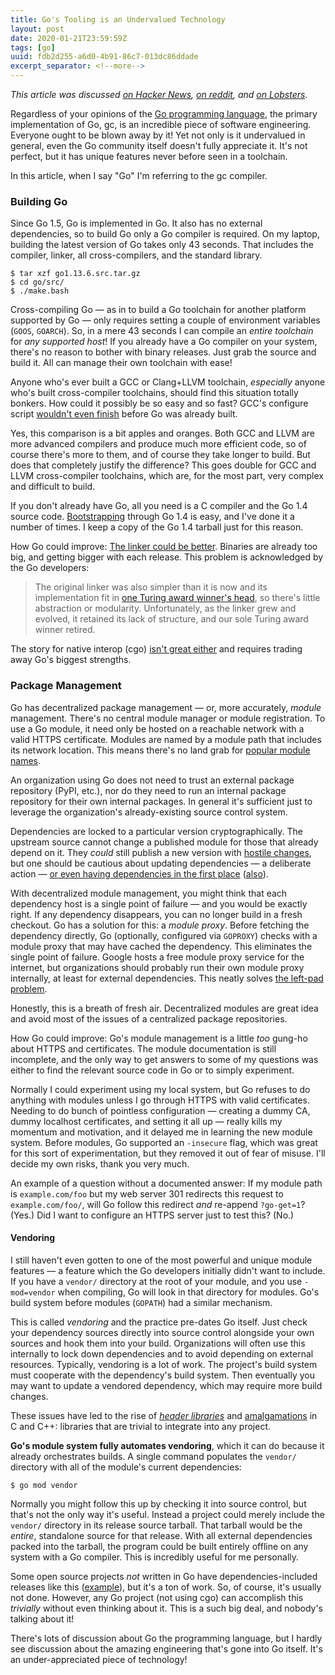 ```yaml
---
title: Go's Tooling is an Undervalued Technology
layout: post
date: 2020-01-21T23:59:59Z
tags: [go]
uuid: fdb2d255-a6d0-4b91-86c7-013dc86ddade
excerpt_separator: <!--more-->
---
```


*This article was discussed [on Hacker News][hn], [on reddit][r], and
[on Lobsters][rs].*

Regardless of your opinions of the [Go programming language][go], the
primary implementation of Go, gc, is an incredible piece of software
engineering. Everyone ought to be blown away by it! Yet not only is it
undervalued in general, even the Go community itself doesn't fully
appreciate it. It's not perfect, but it has unique features never before
seen in a toolchain.

<!--more-->

In this article, when I say "Go" I'm referring to the gc compiler.

### Building Go

Since Go 1.5, Go is implemented in Go. It also has no external
dependencies, so to build Go only a Go compiler is required. On my
laptop, building the latest version of Go takes only 43 seconds. That
includes the compiler, linker, all cross-compilers, and the standard
library.

    $ tar xzf go1.13.6.src.tar.gz
    $ cd go/src/
    $ ./make.bash

Cross-compiling Go — as in to build a Go toolchain for another platform
supported by Go — only requires setting a couple of environment
variables (`GOOS`, `GOARCH`). So, in a mere 43 seconds I can compile an
*entire toolchain* for *any supported host*! If you already have a Go
compiler on your system, there's no reason to bother with binary
releases. Just grab the source and build it. All can manage their own
toolchain with ease!

Anyone who's ever built a GCC or Clang+LLVM toolchain, *especially*
anyone who's built cross-compiler toolchains, should find this situation
totally bonkers. How could it possibly be so easy and so fast? GCC's
configure script [wouldn't even finish][build] before Go was already
built.

Yes, this comparison is a bit apples and oranges. Both GCC and LLVM are
more advanced compilers and produce much more efficient code, so of
course there's more to them, and of course they take longer to build.
But does that completely justify the difference? This goes double for
GCC and LLVM cross-compiler toolchains, which are, for the most part,
very complex and difficult to build.

If you don't already have Go, all you need is a C compiler and the Go
1.4 source code. [Bootstrapping][needle] through Go 1.4 is easy, and
I've done it a number of times. I keep a copy of the Go 1.4 tarball just
for this reason.

How Go could improve: [The linker could be better][linker]. Binaries are
already too big, and getting bigger with each release. This problem is
acknowledged by the Go developers:

> The original linker was also simpler than it is now and its
> implementation fit in [one Turing award winner's head][kt], so there's
> little abstraction or modularity. Unfortunately, as the linker grew
> and evolved, it retained its lack of structure, and our sole Turing
> award winner retired.

The story for native interop (cgo) [isn't great either][cgo] and
requires trading away Go's biggest strengths.

### Package Management

Go has decentralized package management — or, more accurately, *module*
management. There's no central module manager or module registration. To
use a Go module, it need only be hosted on a reachable network with a
valid HTTPS certificate. Modules are named by a module path that
includes its network location. This means there's no land grab for
[popular module names][pypi].

An organization using Go does not need to trust an external package
repository (PyPI, etc.), nor do they need to run an internal package
repository for their own internal packages. In general it's sufficient
just to leverage the organization's already-existing source control
system.

Dependencies are locked to a particular version cryptographically. The
upstream source cannot change a published module for those that already
depend on it. They *could* still publish a new version with [hostile
changes][npm], but one should be cautious about updating dependencies —
a deliberate action — [or even having dependencies in the first
place][dep] ([also][dep2]).

With decentralized module management, you might think that each
dependency host is a single point of failure — and you would be exactly
right. If any dependency disappears, you can no longer build in a fresh
checkout. Go has a solution for this: a *module proxy*. Before fetching
the dependency directly, Go (optionally, configured via `GOPROXY`)
checks with a module proxy that may have cached the dependency. This
eliminates the single point of failure. Google hosts a free module proxy
service for the internet, but organizations should probably run their
own module proxy internally, at least for external dependencies. This
neatly solves [the left-pad problem][lp].

Honestly, this is a breath of fresh air. Decentralized modules are great
idea and avoid most of the issues of a centralized package repositories.

How Go could improve: Go's module management is a little *too* gung-ho
about HTTPS and certificates. The module documentation is still
incomplete, and the only way to get answers to some of my questions was
either to find the relevant source code in Go or to simply experiment.

Normally I could experiment using my local system, but Go refuses to do
anything with modules unless I go through HTTPS with valid certificates.
Needing to do bunch of pointless configuration — creating a dummy CA,
dummy localhost certificates, and setting it all up — really kills my
momentum and motivation, and it delayed me in learning the new module
system. Before modules, Go supported an `-insecure` flag, which was
great for this sort of experimentation, but they removed it out of fear
of misuse. I'll decide my own risks, thank you very much.

An example of a question without a documented answer: If my module path
is `example.com/foo` but my web server 301 redirects this request to
`example.com/foo/`, will Go follow this redirect *and* re-append
`?go-get=1`? (Yes.) Did I want to configure an HTTPS server just to test
this? (No.)

#### Vendoring

I still haven't even gotten to one of the most powerful and unique
module features — a feature which the Go developers initially didn't
want to include. If you have a `vendor/` directory at the root of your
module, and you use `-mod=vendor` when compiling, Go will look in that
directory for modules. Go's build system before modules (`GOPATH`) had a
similar mechanism.

This is called *vendoring* and the practice pre-dates Go itself. Just
check your dependency sources directly into source control alongside
your own sources and hook them into your build. Organizations will often
use this internally to lock down dependencies and to avoid depending on
external resources. Typically, vendoring is a lot of work. The project's
build system must cooperate with the dependency's build system. Then
eventually you may want to update a vendored dependency, which may
require more build changes.

These issues have led to the rise of [*header libraries*][stb] and
[amalgamations][amal] in C and C++: libraries that are trivial to
integrate into any project.

**Go's module system fully automates vendoring**, which it can do
because it already orchestrates builds. A single command populates the
`vendor/` directory with all of the module's current dependencies:

    $ go mod vendor

Normally you might follow this up by checking it into source control,
but that's not the only way it's useful. Instead a project could merely
include the `vendor/` directory in its release source tarball. That
tarball would be the *entire*, standalone source for that release. With
all external dependencies packed into the tarball, the program could be
built entirely offline on any system with a Go compiler. This is
incredibly useful for me personally.

Some open source projects *not* written in Go have dependencies-included
releases like this ([example][dcss]), but it's a ton of work. So, of
course, it's usually not done. However, any Go project (not using cgo)
can accomplish this *trivially* without even thinking about it. This is
a such big deal, and nobody's talking about it!

There's lots of discussion about Go the programming language, but I
hardly see discussion about the amazing engineering that's gone into Go
itself. It's an under-appreciated piece of technology!


[amal]: https://www.sqlite.org/amalgamation.html
[build]: /blog/2017/03/30/
[cgo]: https://dave.cheney.net/2016/01/18/cgo-is-not-go
[dcss]: https://crawl.develz.org/
[dep2]: https://feeding.cloud.geek.nz/posts/outsourcing-webapp-maintenance-to-debian/
[dep]: https://research.swtch.com/deps
[go]: https://golang.org/
[hn]: https://news.ycombinator.com/item?id=22113827
[kt]: https://en.wikipedia.org/wiki/Ken_Thompson
[linker]: http://golang.org/s/better-linker
[lp]: https://lwn.net/Articles/681410/
[needle]: /blog/2016/11/17/
[npm]: https://blog.npmjs.org/post/180565383195/details-about-the-event-stream-incident
[pypi]: https://github.com/dateutil/dateutil/issues/984
[r]: https://old.reddit.com/r/golang/comments/es621w/gos_tooling_is_an_undervalued_technology/
[rs]: https://lobste.rs/s/vycqgn/go_s_tooling_is_undervalued_technology
[stb]: https://github.com/nothings/stb

